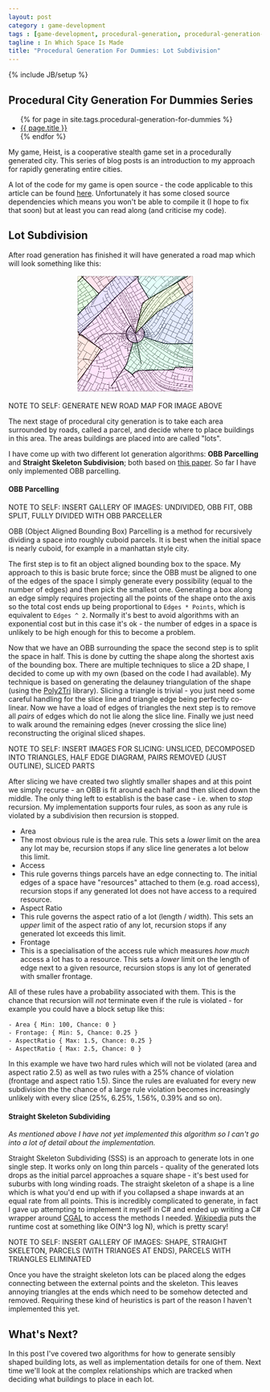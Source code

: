 ```yaml
---
layout: post
category : game-development
tags : [game-development, procedural-generation, procedural-generation-for-dummies]
tagline : In Which Space Is Made
title: "Procedural Generation For Dummies: Lot Subdivision"
---
```

{% include JB/setup %}

## Procedural City Generation For Dummies Series

<ul>
    {% for page in site.tags.procedural-generation-for-dummies %}
    <li><a href="{{ page.url }}">{{ page.title }}</a></li>
    {% endfor %}
</ul>

My game, Heist, is a cooperative stealth game set in a procedurally generated city. This series of blog posts is an introduction to my approach for rapidly generating entire cities.

A lot of the code for my game is open source - the code applicable to this article can be found [here](https://bitbucket.org/martindevans/base-citygeneration/src/a65800862b607215307e5053344090c9e07ae7b9/Base-CityGeneration/Parcels/Parcelling/?at=default). Unfortunately it has some closed source dependencies which means you won't be able to compile it (I hope to fix that soon) but at least you can read along (and criticise my code).

## Lot Subdivision

After road generation has finished it will have generated a road map which will look something like this:

<style>
 #image-container img {
 	max-height: 235px;
 	width: auto;
 }
</style>
 
<div id="image-container" align="center">
<img src="/assets/TensorRoadsImg1.png" width="54%">
</div>

NOTE TO SELF: GENERATE NEW ROAD MAP FOR IMAGE ABOVE

The next stage of procedural city generation is to take each area surrounded by roads, called a parcel, and decide where to place buildings in this area. The areas buildings are placed into are called "lots".

I have come up with two different lot generation algorithms: **OBB Parcelling** and **Straight Skeleton Subdivision**; both based on [this paper](https://www.cs.purdue.edu/cgvlab/papers/aliaga/eg2012.pdf). So far I have only implemented OBB parcelling.

#### OBB Parcelling

NOTE TO SELF: INSERT GALLERY OF IMAGES: UNDIVIDED, OBB FIT, OBB SPLIT, FULLY DIVIDED WITH OBB PARCELLER

OBB (Object Aligned Bounding Box) Parcelling is a method for recursively dividing a space into roughly cuboid parcels. It is best when the initial space is nearly cuboid, for example in a manhattan style city.

The first step is to fit an object aligned bounding box to the space. My approach to this is basic brute force; since the OBB must be aligned to one of the edges of the space I simply generate every possibility (equal to the number of edges) and then pick the smallest one. Generating a box along an edge simply requires projecting all the points of the shape onto the axis so the total cost ends up being proportional to ```Edges * Points```, which is equivalent to ```Edges ^ 2```. Normally it's best to avoid algorithms with an exponential cost but in this case it's ok - the number of edges in a space is unlikely to be high enough for this to become a problem.

Now that we have an OBB surrounding the space the second step is to split the space in half. This is done by cutting the shape along the shortest axis of the bounding box. There are multiple techniques to slice a 2D shape, I decided to come up with my own (based on the code I had available). My technique is based on generating the delauney triangulation of the shape (using the [Poly2Tri](https://github.com/martindevans/Poly2Tri) library). Slicing a triangle is trivial - you just need some careful handling for the slice line and triangle edge being perfectly co-linear. Now we have a load of edges of triangles the next step is to remove all *pairs* of edges which do not lie along the slice line. Finally we just need to walk around the remaining edges (never crossing the slice line) reconstructing the original sliced shapes.

NOTE TO SELF: INSERT IMAGES FOR SLICING: UNSLICED, DECOMPOSED INTO TRIANGLES, HALF EDGE DIAGRAM, PAIRS REMOVED (JUST OUTLINE), SLICED PARTS

After slicing we have created two slightly smaller shapes and at this point we simply recurse - an OBB is fit around each half and then sliced down the middle. The only thing left to establish is the base case - i.e. when to *stop* recursion. My implementation supports four rules, as soon as any rule is violated by a subdivision then recursion is stopped.

 - Area
  - The most obvious rule is the area rule. This sets a *lower* limit on the area any lot may be, recursion stops if any slice line generates a lot below this limit.
 - Access
  - This rule governs things parcels have an edge connecting to. The initial edges of a space have "resources" attached to them (e.g. road access), recursion stops if any generated lot does not have access to a required resource.
 - Aspect Ratio
  - This rule governs the aspect ratio of a lot (length / width). This sets an *upper* limit of the aspect ratio of any lot, recursion stops if any generated lot exceeds this limit.
 - Frontage
  - This is a specialisation of the access rule which measures *how much* access a lot has to a resource. This sets a *lower* limit on the length of edge next to a given resource, recursion stops is any lot of generated with smaller frontage.
  
All of these rules have a probability associated with them. This is the chance that recursion will *not* terminate even if the rule is violated - for example you could have a block setup like this:

    - Area { Min: 100, Chance: 0 }
    - Frontage: { Min: 5, Chance: 0.25 }
    - AspectRatio { Max: 1.5, Chance: 0.25 }
    - AspectRatio { Max: 2.5, Chance: 0 }

In this example we have two hard rules which will not be violated (area and aspect ratio 2.5) as well as two rules with a 25% chance of violation (frontage and aspect ratio 1.5). Since the rules are evaluated for every new subdivision the the chance of a large rule violation becomes increasingly unlikely with every slice (25%, 6.25%, 1.56%, 0.39% and so on).

#### Straight Skeleton Subdividing

*As mentioned above I have not yet implemented this algorithm so I can't go into a lot of detail about the implementation.*

Straight Skeleton Subdividing (SSS) is an approach to generate lots in one single step. It works only on long thin parcels - quality of the generated lots drops as the initial parcel approaches a square shape - it's best used for suburbs with long winding roads. The straight skeleton of a shape is a line which is what you'd end up with if you collapsed a shape inwards at an equal rate from all points. This is incredibly complicated to generate, in fact I gave up attempting to implement it myself in C# and ended up writing a C# wrapper around [CGAL](https://www.cgal.org/) to access the methods I needed. [Wikipedia](https://en.wikipedia.org/wiki/Straight_skeleton) puts the runtime cost at something like O(N^3 log N), which is pretty scary!

NOTE TO SELF: INSERT GALLERY OF IMAGES: SHAPE, STRAIGHT SKELETON, PARCELS (WITH TRIANGES AT ENDS), PARCELS WITH TRIANGLES ELIMINATED

Once you have the straight skeleton lots can be placed along the edges connecting between the external points and the skeleton. This leaves annoying triangles at the ends which need to be somehow detected and removed. Requiring these kind of heuristics is part of the reason I haven't implemented this yet.

## What's Next?

In this post I've covered two algorithms for how to generate sensibly shaped building lots, as well as implementation details for one of them. Next time we'll look at the complex relationships which are tracked when deciding what buildings to place in each lot.